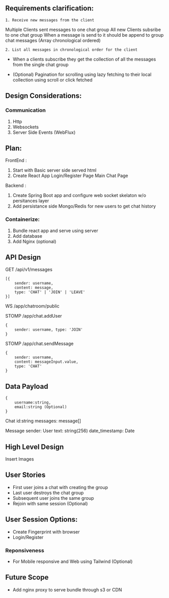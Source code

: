 ## Requirements clarification:

```
1. Receive new messages from the client
```

Multiple Clients sent messages to one chat group
All new Clients subsribe to one chat group
When a message is send to it should be append to group chat messages (Array chronological ordered)

```
2. List all messages in chronological order for the client
```

- When a clients subscribe they get the collection of all the messages from the single chat group

- (Optional) Pagination for scrolling using lazy fetching to their local collection using scroll or click fetched

## Design Considerations:

### Communication

1. Http
2. Websockets
3. Server Side Events (WebFlux)

## Plan:

FrontEnd :

1. Start with Basic server side served html
2. Create React App
   Login/Register Page
   Main Chat Page

Backend :

1. Create Spring Boot app and configure web socket skelaton w/o persitances layer
2. Add persistance side Mongo/Redis for new users to get chat history

### Containerize:
1. Bundle react app and serve using server
2. Add database
3. Add Nginx (optional)


## API Design

GET /api/v1/messages 

```
[{
    sender: username,
    content: message,
    type: 'CHAT' | 'JOIN' | 'LEAVE'
}]
```

WS /app/chatroom/public

STOMP /app/chat.addUser
```
{
    sender: username, type: 'JOIN'
}
```

STOMP /app/chat.sendMessage
```
{
    sender: username,
    content: messageInput.value,
    type: 'CHAT'
}
```

## Data Payload
```
{
    username:string,
    email:string (Optional)
}
```


Chat
id:string
messages: message[]

Message
sender: User
text: string(256)
date_timestamp: Date

## High Level Design

Insert Images

## User Stories

- First user joins a chat with creating the group
- Last user destroys the chat group
- Subsequent user joins the same group
- Rejoin with same session (Optional)

## User Session Options:

- Create Fingerprint with browser
- Login/Register

### Reponsiveness

- For Mobile responsive and Web using Tailwind (Optional)

## Future Scope

- Add nginx proxy to serve bundle through s3 or CDN
